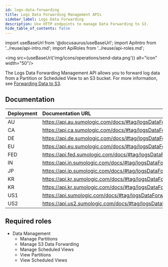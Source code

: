 ```yaml
---
id: logs-data-forwarding
title: Logs Data Forwarding Management APIs
sidebar_label: Logs Data Forwarding
description: Use HTTP endpoints to manage Data Forwarding to S3.
hide_table_of_contents: false
---
```


import useBaseUrl from '@docusaurus/useBaseUrl';
import ApiIntro from '../reuse/api-intro.md';
import ApiRoles from '../reuse/api-roles.md';

<img src={useBaseUrl('img/icons/operations/send-data.png')} alt="icon" width="50"/>

The Logs Data Forwarding Management API allows you to forward log data from a Partition or Scheduled View to an S3 bucket. For more information, see [Forwarding Data to S3](/docs/manage/data-forwarding/amazon-s3-bucket).

## Documentation

<ApiIntro/>

| Deployment | Documentation URL                                                |
|:-----------|:-----------------------------------------------------------------|
| AU         | https://api.au.sumologic.com/docs/#tag/logsDataForwardingManagement  |
| CA         | https://api.ca.sumologic.com/docs/#tag/logsDataForwardingManagement  |
| DE         | https://api.de.sumologic.com/docs/#tag/logsDataForwardingManagement  |
| EU         | https://api.eu.sumologic.com/docs/#tag/logsDataForwardingManagement  |
| FED        | https://api.fed.sumologic.com/docs/#tag/logsDataForwardingManagement |
| IN         | https://api.in.sumologic.com/docs/#tag/logsDataForwardingManagement  |
| JP         | https://api.jp.sumologic.com/docs/#tag/logsDataForwardingManagement  |
| KR         | https://api.kr.sumologic.com/docs/#tag/logsDataForwardingManagement  |
| KR         | https://api.kr.sumologic.com/docs/#tag/logsDataForwardingManagement  |
| US1        | https://api.sumologic.com/docs/#tag/logsDataForwardingManagement     |
| US2        | https://api.us2.sumologic.com/docs/#tag/logsDataForwardingManagement |

## Required roles

<ApiRoles/>

* Data Management
    * Manage Partitions
    * Manage S3 Data Forwarding
    * Manage Scheduled Views
    * View Partitions
    * View Scheduled Views